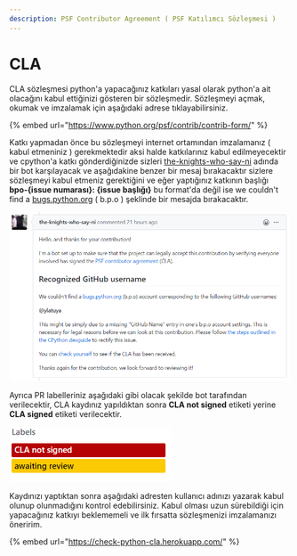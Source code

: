 ```yaml
---
description: PSF Contributor Agreement ( PSF Katılımcı Sözleşmesi )
---
```


# CLA

CLA sözleşmesi python'a yapacağınız katkıları yasal olarak python'a ait olacağını kabul ettiğinizi gösteren bir sözleşmedir. Sözleşmeyi açmak, okumak ve imzalamak için aşağıdaki adrese tıklayabilirsiniz.

{% embed url="https://www.python.org/psf/contrib/contrib-form/" %}

Katkı yapmadan önce bu sözleşmeyi internet ortamından imzalamanız \( kabul etmeniniz \) gerekmektedir aksi halde katkılarınız kabul edilmeyecektir ve cpython'a katkı gönderdiğinizde sizleri [the-knights-who-say-ni](https://github.com/the-knights-who-say-ni%20) adında bir bot karşılayacak ve aşağıdakine benzer bir mesaj bırakacaktır sizlere sözleşmeyi kabul etmeniz gerektiğini ve eğer yaptığınız katkının başlığı   
**bpo-{issue numarası}: {issue başlığı}** bu format'da değil ise we couldn't find a [bugs.python.org](https://bugs.python.org) \( b.p.o \) şeklinde bir mesajda bırakacaktır. 

![the-knights-who-say-ni bot cla messages](../../.gitbook/assets/capture.PNG)

Ayrıca PR labelleriniz aşağıdaki gibi olacak şekilde bot tarafından verilecektir, CLA kaydınız yapıldıktan sonra **CLA not signed** etiketi yerine **CLA signed** etiketi verilecektir.

![](../../.gitbook/assets/capture%20%281%29.PNG)

  
Kaydınızı yaptıktan sonra aşağıdaki adresten kullanıcı adınızı yazarak kabul olunup olunmadığını kontrol edebilirsiniz. Kabul olması uzun sürebildiği için yapacağınız katkıyı beklememeli ve ilk fırsatta sözleşmenizi imzalamanızı öneririm.

{% embed url="https://check-python-cla.herokuapp.com/" %}

